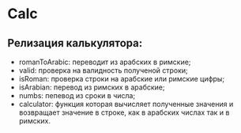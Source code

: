 # Сalc

## Релизация калькулятора:
- romanToArabic: переводит из арабских в римские;
- valid: проверка на валидность полученой строки;
- isRoman: проверка строки на арабские или римские цифры;
- isArabian: перевод из римских в арабские;
- numbs: пепевод из сроки в числа;
- calculator: функция которая вычисляет полученные значения и возвращает значение в строке, как в арабских числах так и в римских.
 
